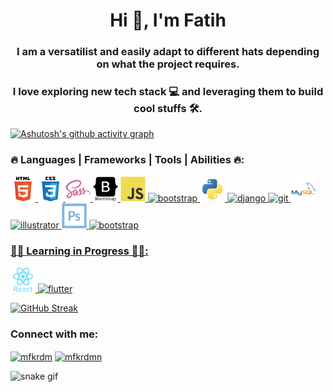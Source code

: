
<h1 align="center">Hi 👋, I'm Fatih</h1>

<!--[![Typing SVG](https://readme-typing-svg.herokuapp.com?center=true&vCenter=true&lines=The+five+boxing+wizards+jump+quickly)](https://git.io/typing-svg)-->

<h3 align="center">I am a versatilist and easily adapt to different hats depending on what the project requires. </h3>

<h3 align="center"> I love exploring new tech stack 💻 and leveraging them to build cool stuffs 🛠️.</h3>

[![Ashutosh's github activity graph](https://activity-graph.herokuapp.com/graph?username=mfkrdmn&theme=react-dark&bg_color=white)](https://github.com/ashutosh00710/github-readme-activity-graph)


<h3 align="left">🔥 Languages | Frameworks | Tools | Abilities 🔥:</h3>
<p align="left"> <a href="https://www.w3.org/html/" target="_blank" rel="noreferrer"> <img src="https://raw.githubusercontent.com/devicons/devicon/master/icons/html5/html5-original-wordmark.svg" alt="html5" width="40" height="40"/> </a> <a href="https://www.w3schools.com/css/" target="_blank" rel="noreferrer"> <img src="https://raw.githubusercontent.com/devicons/devicon/master/icons/css3/css3-original-wordmark.svg" alt="css3" width="40" height="40"/> </a><a href="https://sass-lang.com" target="_blank" rel="noreferrer"> <img src="https://raw.githubusercontent.com/devicons/devicon/master/icons/sass/sass-original.svg" alt="sass" width="40" height="40"/> </a>   <a href="https://getbootstrap.com" target="_blank" rel="noreferrer"> <img src="https://raw.githubusercontent.com/devicons/devicon/master/icons/bootstrap/bootstrap-plain-wordmark.svg" alt="bootstrap" width="40" height="40"/> </a>  <a href="https://developer.mozilla.org/en-US/docs/Web/JavaScript" target="_blank" rel="noreferrer"> <img src="https://raw.githubusercontent.com/devicons/devicon/master/icons/javascript/javascript-original.svg" alt="javascript" width="40" height="40"/> </a> <a href="https://jquery.com/" target="_blank" rel="noreferrer"> <img src="https://encrypted-tbn0.gstatic.com/images?q=tbn:ANd9GcSvM7Ot53EnLPrmFtBbQU5zt9VAydBJ2YNmSlFVLVa8cAEbB1A14_1oExlssC3u8dmKnGg&usqp=CAU" alt="bootstrap" width="40" height="40"/> </a> <a href="https://www.python.org" target="_blank" rel="noreferrer"> <img src="https://raw.githubusercontent.com/devicons/devicon/master/icons/python/python-original.svg" alt="python" width="40" height="40"/> </a>  <a href="https://www.djangoproject.com/" target="_blank" rel="noreferrer"> <img src="https://cdn.worldvectorlogo.com/logos/django.svg" alt="django" width="40" height="40"/> </a> <a href="https://git-scm.com/" target="_blank" rel="noreferrer"> <img src="https://www.vectorlogo.zone/logos/git-scm/git-scm-icon.svg" alt="git" width="40" height="40"/> </a> <a href="https://www.mysql.com/" target="_blank" rel="noreferrer"> <img src="https://raw.githubusercontent.com/devicons/devicon/master/icons/mysql/mysql-original-wordmark.svg" alt="mysql" width="40" height="40"/> </a><a href="https://www.adobe.com/in/products/illustrator.html" target="_blank" rel="noreferrer"> <img src="https://www.vectorlogo.zone/logos/adobe_illustrator/adobe_illustrator-icon.svg" alt="illustrator" width="40" height="40"/>
  </a>  <a href="https://www.photoshop.com/en" target="_blank" rel="noreferrer"> <img src="https://raw.githubusercontent.com/devicons/devicon/master/icons/photoshop/photoshop-line.svg" alt="photoshop" width="40" height="40"/> </a>  <a href="https://www.blackmagicdesign.com/tr/products/davinciresolve" target="_blank" rel="noreferrer"> <img src="https://upload.wikimedia.org/wikipedia/commons/thumb/9/90/DaVinci_Resolve_17_logo.svg/1200px-DaVinci_Resolve_17_logo.svg.png" alt="bootstrap" width="40" height="40"/> </p>

<h3 align="left">✌🏻 Learning in Progress ✌🏻:</h3>

<a href="https://reactjs.org/" target="_blank" rel="noreferrer"> <img src="https://raw.githubusercontent.com/devicons/devicon/master/icons/react/react-original-wordmark.svg" alt="react" width="40" height="40"/> </a>
<a href="https://spring.io/projects/spring-boot" target="_blank" rel="noreferrer"> <img src="https://assets-global.website-files.com/6047a9e35e5dc54ac86ddd90/63018720eab248248ff88ee3_1bd86e15.png" alt="flutter" width="40" height="40"/> </a> 

[![GitHub Streak](http://github-readme-streak-stats.herokuapp.com?user=mfkrdmn&theme=prussian&hide_border=true)](https://git.io/streak-stats)

<h3 align="left">Connect with me:</h3>
<p align="left">
<a href="https://linkedin.com/in/mfkrdm" target="blank"><img align="center" src="https://raw.githubusercontent.com/rahuldkjain/github-profile-readme-generator/master/src/images/icons/Social/linked-in-alt.svg" alt="mfkrdm" height="30" width="40" /></a>
<a href="https://instagram.com/mfkrdmn" target="blank"><img align="center" src="https://raw.githubusercontent.com/rahuldkjain/github-profile-readme-generator/master/src/images/icons/Social/instagram.svg" alt="mfkrdmn" height="30" width="40" /></a>
</p>


![snake gif](https://github.com/mfkrdmn/mfkrdmn/blob/output/github-contribution-grid-snake.gif)
